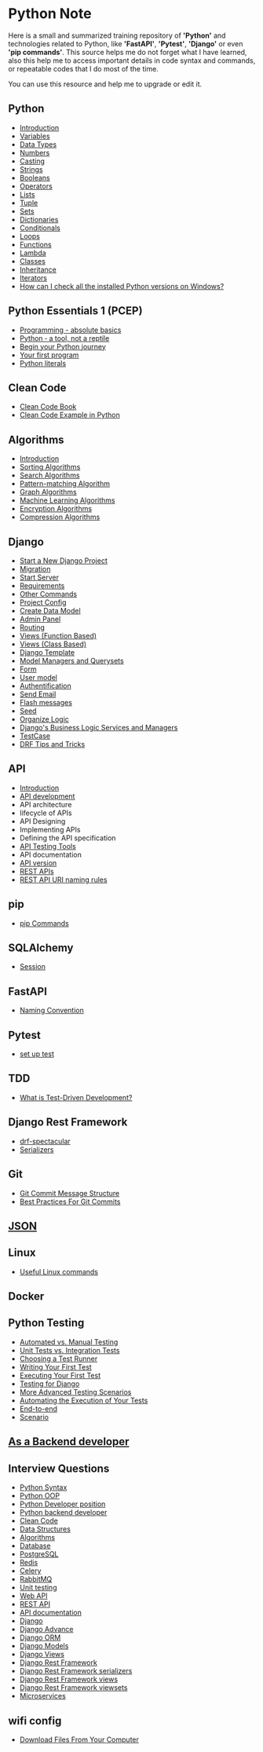 # Python Note
Here is a small and summarized training repository of **'Python'** and technologies related to Python, like **'FastAPI'**, **'Pytest'**, **'Django'** or even **'pip commands'**.
This source helps me do not forget what I have learned, also this help me to access important details in code syntax and commands, or repeatable codes that I do most of the time.

You can use this resource and help me to upgrade or edit it.

## Python
  + [Introduction](https://github.com/zamaniamin/python/wiki/Introduction)
  + [Variables](https://github.com/zamaniamin/python/wiki/Variables)
  + [Data Types](https://github.com/zamaniamin/python/wiki/Data-Types)
  + [Numbers](https://github.com/zamaniamin/python/wiki/Numbers)
  + [Casting](https://github.com/zamaniamin/python/wiki/Casting)
  + [Strings](https://github.com/zamaniamin/python/wiki/Strings)
  + [Booleans](https://github.com/zamaniamin/python/wiki/Booleans)
  + [Operators](https://github.com/zamaniamin/python/wiki/Operators)
  + [Lists](https://github.com/zamaniamin/python/wiki/Lists)
  + [Tuple](https://github.com/zamaniamin/python/wiki/Tuple)
  + [Sets](https://github.com/zamaniamin/python/wiki/Sets)
  + [Dictionaries](https://github.com/zamaniamin/python/wiki/Dictionaries)
  + [Conditionals](https://github.com/zamaniamin/python/wiki/Conditionals)
  + [Loops](https://github.com/zamaniamin/python/wiki/Loops)
  + [Functions](https://github.com/zamaniamin/python/wiki/Functions)
  + [Lambda](https://github.com/zamaniamin/python/wiki/Lambda)
  + [Classes](https://github.com/zamaniamin/python/wiki/Classes)
  + [Inheritance](https://github.com/zamaniamin/python/wiki/Inheritance)
  + [Iterators](https://github.com/zamaniamin/python/wiki/Iterators)
  + [How can I check all the installed Python versions on Windows?](https://github.com/zamaniamin/Python/wiki/How-can-I-check-all-the-installed-Python-versions-on-Windows%3F)
## Python Essentials 1 (PCEP)
  + [Programming - absolute basics](https://github.com/zamaniamin/Python/wiki/Programming-%E2%80%90-absolute-basics)
  + [Python ‐ a tool, not a reptile](https://github.com/zamaniamin/Python/wiki/Python-%E2%80%90-a-tool,-not-a-reptile)
  + [Begin your Python journey](https://github.com/zamaniamin/Python/wiki/Begin-your-Python-journey)
  + [Your first program](https://github.com/zamaniamin/Python/wiki/Your-first-program)
  + [Python literals](https://github.com/zamaniamin/Python/wiki/Python-literals)
## Clean Code
  + [Clean Code Book](https://github.com/zamaniamin/python/wiki/Clean-Code-Book)
  + [Clean Code Example in Python](https://github.com/zamaniamin/python/wiki/Clean-Code-Example-in-Python)
## Algorithms
  + [Introduction](https://github.com/zamaniamin/python/wiki/Algorithms-Introduction)
  + [Sorting Algorithms](https://github.com/zamaniamin/python/wiki/Sorting-Algorithms)
  + [Search Algorithms](https://github.com/zamaniamin/python/wiki/Search-Algorithms)
  + [Pattern-matching Algorithm](https://github.com/zamaniamin/python/wiki/Pattern-matching-Algorithm)
  + [Graph Algorithms](https://github.com/zamaniamin/python/wiki/Graph-Algorithms)
  + [Machine Learning Algorithms](https://github.com/zamaniamin/python/wiki/Machine-Learning-Algorithms)
  + [Encryption Algorithms](https://github.com/zamaniamin/python/wiki/Encryption-Algorithms)
  + [Compression Algorithms](https://github.com/zamaniamin/python/wiki/Compression-Algorithms)
## Django
  + [Start a New Django Project](https://github.com/zamaniamin/python/wiki/Start-a-new-Django-project)
  + [Migration](https://github.com/zamaniamin/python/wiki/Migration)
  + [Start Server](https://github.com/zamaniamin/python/wiki/Start-server)
  + [Requirements](https://github.com/zamaniamin/python/wiki/Requirements)
  + [Other Commands](https://github.com/zamaniamin/python/wiki/Other-commands)
  + [Project Config](https://github.com/zamaniamin/python/wiki/Project-config)
  + [Create Data Model](https://github.com/zamaniamin/python/wiki/Create-data-model)
  + [Admin Panel](https://github.com/zamaniamin/python/wiki/Admin-panel)
  + [Routing](https://github.com/zamaniamin/python/wiki/Routing)
  + [Views (Function Based)](https://github.com/zamaniamin/python/wiki/Function-Based-Views)
  + [Views (Class Based)](https://github.com/zamaniamin/python/wiki/Class-Based-Views)
  + [Django Template](https://github.com/zamaniamin/python/wiki/Django-Template)
  + [Model Managers and Querysets](https://github.com/zamaniamin/python/wiki/Model-Managers-and-Querysets)
  + [Form](https://github.com/zamaniamin/python/wiki/Form-(forms.py))
  + [User model](https://github.com/zamaniamin/python/wiki/User-model-(pre-created))
  + [Authentification](https://github.com/zamaniamin/python/wiki/Authentification)
  + [Send Email](https://github.com/zamaniamin/python/wiki/Send-Email)
  + [Flash messages](https://github.com/zamaniamin/python/wiki/Flash-messages)
  + [Seed](https://github.com/zamaniamin/python/wiki/Seed)
  + [Organize Logic](https://github.com/zamaniamin/python/wiki/Organize-Logic)
  + [Django's Business Logic Services and Managers](https://github.com/zamaniamin/Python/wiki/Django-Business-Logic-A-Comprehensive-Guide-to-Services-and-Managers)
  + [TestCase](https://github.com/zamaniamin/Python/wiki/TestCase-setUpTestData-vs-setUp)
  + [DRF Tips and Tricks](https://github.com/zamaniamin/Python/wiki/DRF-Tips-and-Tricks)
## API
  + [Introduction](https://github.com/zamaniamin/python/wiki/API)
  + [API development](https://github.com/zamaniamin/python/wiki/API-development)
  + API architecture
  + lifecycle of APIs
  + API Designing
  + Implementing APIs
  + Defining the API specification
  + [API Testing Tools](https://github.com/zamaniamin/python/wiki/Testing-Tool)
  + API documentation
  + [API version](https://github.com/zamaniamin/python/wiki/API-version)
  + [REST APIs](https://github.com/zamaniamin/Python/wiki/REST-APIs)
  + [REST API URI naming rules](https://github.com/zamaniamin/Python/wiki/REST-API-URI-naming-rules)
## pip
  + [pip Commands](https://github.com/zamaniamin/python/wiki/pip-Commands)
## SQLAlchemy
  + [Session](https://github.com/zamaniamin/Python/wiki/session)
## FastAPI
  + [Naming Convention](https://github.com/zamaniamin/Python/wiki/Naming-Convention)
## Pytest
  + [set up test](https://github.com/zamaniamin/Python/wiki/Set-Up-Test)
## TDD
  + [What is Test-Driven Development?](https://github.com/zamaniamin/Python/wiki/What-is-Test%E2%80%90Driven-Development%3F)


## Django Rest Framework
  + [drf-spectacular](https://github.com/zamaniamin/python/wiki/drf-spectacular)
  + [Serializers](https://github.com/zamaniamin/python/wiki/Serializers)
## Git
  + [Git Commit Message Structure](https://github.com/zamaniamin/Python/wiki/Git-Commit-Message-Structure)
  + [Best Practices For Git Commits](https://github.com/zamaniamin/Python/wiki/Best-Practices-For-Git-Commits)
## [JSON](https://github.com/zamaniamin/python/wiki/JSON)
## Linux
  + [Useful Linux commands](https://github.com/zamaniamin/Python/wiki/Useful-Linux-commands)
## Docker
## Python Testing
  + [Automated vs. Manual Testing](https://github.com/zamaniamin/python/wiki/Automated-vs.-Manual-Testing)
  + [Unit Tests vs. Integration Tests](https://github.com/zamaniamin/python/wiki/Unit-Tests-vs.-Integration-Tests)
  + [Choosing a Test Runner](https://github.com/zamaniamin/python/wiki/Choosing-a-Test-Runner)
  + [Writing Your First Test](https://github.com/zamaniamin/python/wiki/Writing-Your-First-Test)
  + [Executing Your First Test](https://github.com/zamaniamin/python/wiki/Executing-Your-First-Test)
  + [Testing for Django](https://github.com/zamaniamin/python/wiki/Testing-for-Django)
  + [More Advanced Testing Scenarios](https://github.com/zamaniamin/python/wiki/More-Advanced-Testing-Scenarios)
  + [Automating the Execution of Your Tests](https://github.com/zamaniamin/python/wiki/Automating-the-Execution-of-Your-Tests)
  + [End-to-end](https://github.com/zamaniamin/python/wiki/End-to-end-Testing)
  + [Scenario ](https://github.com/zamaniamin/python/wiki/Scenario)
## [As a Backend developer](https://github.com/zamaniamin/python/wiki/As-a-Backend-Developer)
## Interview Questions
  + [Python Syntax](https://github.com/zamaniamin/python/wiki/Python-Syntax)
  + [Python OOP](https://github.com/zamaniamin/python/wiki/Python-OOP)
  + [Python Developer position](https://github.com/zamaniamin/python/wiki/Python-Developer-Position)
  + [Python backend developer](https://github.com/zamaniamin/python/wiki/Python-Backend-Developer)
  + [Clean Code](https://github.com/zamaniamin/python/wiki/Clean-Code)
  + [Data Structures](https://github.com/zamaniamin/python/wiki/Data-Structures)
  + [Algorithms ](https://github.com/zamaniamin/python/wiki/Algorithms)
  + [Database](https://github.com/zamaniamin/python/wiki/SQL-and-NoSQL)
  + [PostgreSQL](https://github.com/zamaniamin/python/wiki/PostgreSQL)
  + [Redis](https://github.com/zamaniamin/python/wiki/Redis)
  + [Celery](https://github.com/zamaniamin/python/wiki/Celery)
  + [RabbitMQ](https://github.com/zamaniamin/python/wiki/RabbitMQ)
  + [Unit testing](https://github.com/zamaniamin/python/wiki/Unit-testing)
  + [Web API](https://github.com/zamaniamin/python/wiki/Web-API)
  + [REST API](https://github.com/zamaniamin/python/wiki/REST-API)
  + [API documentation](https://github.com/zamaniamin/python/wiki/API-documentation)
  + [Django](https://github.com/zamaniamin/python/wiki/Django)
  + [Django Advance](https://github.com/zamaniamin/python/wiki/Django-Advance)
  + [Django ORM](https://github.com/zamaniamin/python/wiki/Django-ORM)
  + [Django Models](https://github.com/zamaniamin/python/wiki/Django-Models)
  + [Django Views](https://github.com/zamaniamin/python/wiki/Django-views)
  + [Django Rest Framework](https://github.com/zamaniamin/python/wiki/Django-Rest-Framework)
  + [Django Rest Framework serializers](https://github.com/zamaniamin/python/wiki/Django-Rest-Framework-serializers)
  + [Django Rest Framework views](https://github.com/zamaniamin/python/wiki/Django-Rest-Framework-views)
  + [Django Rest Framework viewsets](https://github.com/zamaniamin/python/wiki/Django-Rest-Framework-viewsets)
  + [Microservices](https://github.com/zamaniamin/python/wiki/Microservices)

## wifi config
  + [Download Files From Your Computer](https://github.com/zamaniamin/Python/wiki/Download-Files-From-Your-Computer-By-Your-Phone)
